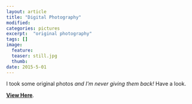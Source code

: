 ```yaml
---
layout: article
title: "Digital Photography"
modified:
categories: pictures
excerpt:  "original photography"
tags: []
image:
  feature:
  teaser: still.jpg
  thumb:
date: 2015-5-01
---
```

I took some original photos *and I'm never giving them back!*  Have a look.

[**View Here**](https://drive.google.com/folderview?id=0ByNSDE0eceDFfm8tT214dzFVTW5IQVdJNG1hcVc4eU9DWE9HMkV5TWxZa3JDVEZZMGlRdnc&usp=sharing).
